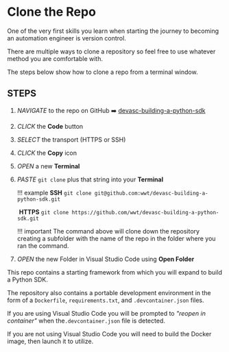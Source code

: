 # Clone the Repo

One of the very first skills you learn when starting the journey to becoming an automation engineer is version control. 

There are multiple ways to clone a repository so feel free to use whatever method you are comfortable with. 

The steps below show how to clone a repo from a terminal window.

## STEPS

1. *NAVIGATE* to the repo on GitHub :arrow_right: [devasc-building-a-python-sdk](https://github.com/wwt/devasc-building-a-python-sdk)

2. *CLICK* the **Code** button 

3. *SELECT* the transport (HTTPS or SSH)

4. *CLICK* the **Copy** icon

5. *OPEN* a new **Terminal**

6. *PASTE* `git clone` plus that string into your **Terminal**

   !!! example
       **SSH** `git clone git@github.com:wwt/devasc-building-a-python-sdk.git`

   ​    **HTTPS** `git clone https://github.com/wwt/devasc-building-a-python-sdk.git`

   !!! important
       The command above will clone down the repository creating a subfolder with the name of the repo in the folder where you ran the command.

7. *OPEN* the new Folder in Visual Studio Code using **Open Folder**

This repo contains a starting framework from which you will expand to build a Python SDK. 

The repository also contains a portable development environment in the form of a `Dockerfile`, `requirements.txt`, and `.devcontainer.json` files.  

If you are using Visual Studio Code you will be prompted to *"reopen in container"* when the`.devcontainer.json` file is detected. 

If you are not using Visual Studio Code you will need to build the Docker image, then launch it to utilize. 

